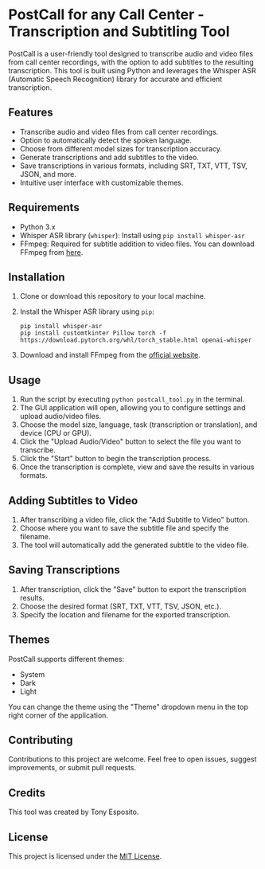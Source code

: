# PostCall for any Call Center - Transcription and Subtitling Tool

PostCall is a user-friendly tool designed to transcribe audio and video files from call center recordings, with the option to add subtitles to the resulting transcription. This tool is built using Python and leverages the Whisper ASR (Automatic Speech Recognition) library for accurate and efficient transcription.

## Features

- Transcribe audio and video files from call center recordings.
- Option to automatically detect the spoken language.
- Choose from different model sizes for transcription accuracy.
- Generate transcriptions and add subtitles to the video.
- Save transcriptions in various formats, including SRT, TXT, VTT, TSV, JSON, and more.
- Intuitive user interface with customizable themes.

## Requirements

- Python 3.x
- Whisper ASR library (`whisper`): Install using `pip install whisper-asr`
- FFmpeg: Required for subtitle addition to video files. You can download FFmpeg from [here](https://ffmpeg.org/download.html).

## Installation

1. Clone or download this repository to your local machine.
2. Install the Whisper ASR library using `pip`:

   ```
   pip install whisper-asr
   pip install customtkinter Pillow torch -f https://download.pytorch.org/whl/torch_stable.html openai-whisper
   ```

3. Download and install FFmpeg from the [official website](https://ffmpeg.org/download.html).

## Usage

1. Run the script by executing `python postcall_tool.py` in the terminal.
2. The GUI application will open, allowing you to configure settings and upload audio/video files.
3. Choose the model size, language, task (transcription or translation), and device (CPU or GPU).
4. Click the "Upload Audio/Video" button to select the file you want to transcribe.
5. Click the "Start" button to begin the transcription process.
6. Once the transcription is complete, view and save the results in various formats.

## Adding Subtitles to Video

1. After transcribing a video file, click the "Add Subtitle to Video" button.
2. Choose where you want to save the subtitle file and specify the filename.
3. The tool will automatically add the generated subtitle to the video file.

## Saving Transcriptions

1. After transcription, click the "Save" button to export the transcription results.
2. Choose the desired format (SRT, TXT, VTT, TSV, JSON, etc.).
3. Specify the location and filename for the exported transcription.

## Themes

PostCall supports different themes:
- System
- Dark
- Light

You can change the theme using the "Theme" dropdown menu in the top right corner of the application.

## Contributing

Contributions to this project are welcome. Feel free to open issues, suggest improvements, or submit pull requests.

## Credits

This tool was created by Tony Esposito.

## License

This project is licensed under the [MIT License](LICENSE).
